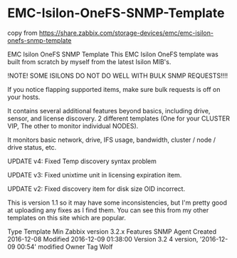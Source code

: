 # EMC-Isilon-OneFS-SNMP-Template
copy from https://share.zabbix.com/storage-devices/emc/emc-isilon-onefs-snmp-template

EMC Isilon OneFS SNMP Template
This EMC Isilon OneFS template was built from scratch by myself from the latest Isilon MIB's.

!NOTE! SOME ISILONS DO NOT DO WELL WITH BULK SNMP REQUESTS!!!!

If you notice flapping supported items, make sure bulk requests is off on your hosts.

It contains several additional features beyond basics, including drive, sensor, and license discovery. 2 different templates (One for your CLUSTER VIP, The other to monitor individual NODES).

It monitors basic network, drive, IFS usage, bandwidth, cluster / node / drive status, etc.

UPDATE v4: Fixed Temp discovery syntax problem

UPDATE v3: Fixed unixtime unit in licensing expiration item.

UPDATE v2: Fixed discovery item for disk size OID incorrect.

 

This is version 1.1 so it may have some inconsistencies, but I'm pretty good at uploading any fixes as I find them. You can see this from my other templates on this site which are popular.

Type          Template
Min Zabbix version  3.2.x
Features      SNMP Agent
Created       2016-12-08
Modified      2016-12-09 01:38:00
Version 3.2   4 version, '2016-12-09 00:54' modified
Owner         Tag Wolf
